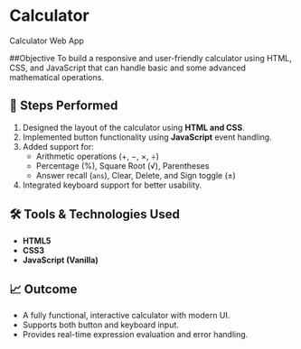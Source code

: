 # Calculator
Calculator Web App

##Objective
To build a responsive and user-friendly calculator using HTML, CSS, and JavaScript that can handle basic and some advanced mathematical operations.

## 🔧 Steps Performed
1. Designed the layout of the calculator using **HTML and CSS**.
2. Implemented button functionality using **JavaScript** event handling.
3. Added support for:
   - Arithmetic operations (+, −, ×, ÷)
   - Percentage (%), Square Root (√), Parentheses
   - Answer recall (`ans`), Clear, Delete, and Sign toggle (±)
4. Integrated keyboard support for better usability.

## 🛠️ Tools & Technologies Used
- **HTML5**
- **CSS3**
- **JavaScript (Vanilla)**

## 📈 Outcome
- A fully functional, interactive calculator with modern UI.
- Supports both button and keyboard input.
- Provides real-time expression evaluation and error handling.
